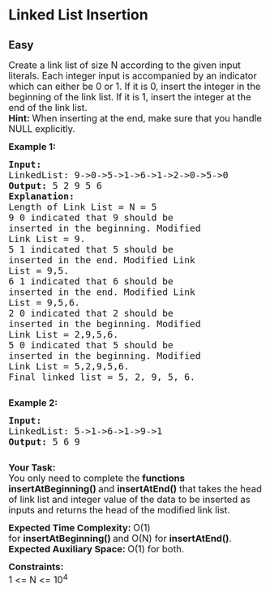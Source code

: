 # Linked List Insertion
## Easy
<div class="problem-statement" bis_skin_checked="1">
                <p></p><p><span style="font-size:18px">Create a link list of size N according to the given input literals. Each integer input is accompanied by an indicator which can either be 0 or 1. If it is 0, insert the integer in the beginning of the link list.&nbsp;If it is 1, insert the integer at the end of the link list.&nbsp;</span><br>
<span style="font-size:18px"><strong>Hint: </strong>When inserting at the end, make sure that you handle NULL explicitly. </span></p>

<p><span style="font-size:18px"><strong>Example 1:</strong></span></p>

<pre><span style="font-size:18px"><strong>Input:
</strong>LinkedList: 9-&gt;0-&gt;5-&gt;1-&gt;6-&gt;1-&gt;2-&gt;0-&gt;5-&gt;0
<strong>Output: </strong>5 2 9 5 6<strong>
Explanation:
</strong>Length of Link List = N = 5
9 0&nbsp;indicated that 9 should be
inserted in the beginning. Modified
Link List = 9.
5 1&nbsp;indicated that 5&nbsp;should be
inserted in the end.&nbsp;Modified Link
List = 9,5.
6 1 indicated that 6&nbsp;should be
inserted in the end.&nbsp;Modified Link
List = 9,5,6.
2 0&nbsp;indicated that 2&nbsp;should be
inserted in the beginning.&nbsp;Modified
Link List = 2,9,5,6.
5 0&nbsp;indicated that 5&nbsp;should be
inserted in the beginning.&nbsp;Modified
Link List = 5,2,9,5,6.&nbsp;
Final linked list =&nbsp;5, 2, 9, 5, 6.<strong>
</strong></span>
</pre>

<p><span style="font-size:18px"><strong>Example 2:</strong></span></p>

<pre><span style="font-size:18px"><strong>Input:
</strong>LinkedList: 5-&gt;1-&gt;6-&gt;1-&gt;9-&gt;1
<strong>Output: </strong>5 6 9<strong>
</strong></span>
</pre>

<p><span style="font-size:18px"><strong>Your Task:</strong><br>
You only need to complete the <strong>functions insertAtBeginning()&nbsp;</strong>and </span><span style="font-size:18px"><strong>insertAtEnd()</strong></span><span style="font-size:18px">&nbsp;that takes the head of link list and integer value of the data to be inserted as inputs and returns the head of the modified link list.&nbsp;</span></p>

<p><span style="font-size:18px"><strong>Expected Time Complexity:&nbsp;</strong>O(1) for&nbsp;<strong>insertAtBeginning()&nbsp;</strong>and O(N) for&nbsp;<strong>insertAtEnd()</strong>.<br>
<strong>Expected Auxiliary Space:&nbsp;</strong>O(1) for both.</span></p>

<p><span style="font-size:18px"><strong>Constraints:</strong><br>
1 &lt;= N &lt;= 10<sup>4</sup></span></p>
 <p></p>
            </div>
